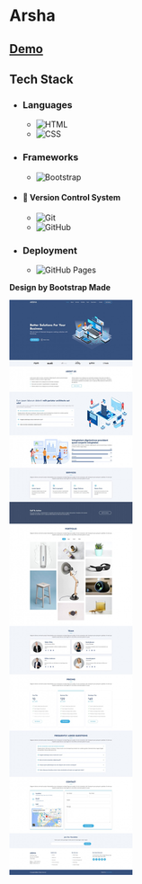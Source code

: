 # Arsha

## [Demo](https://mahmoud-abuyoussef.github.io/Arsha/)

## Tech Stack

- ### Languages

  - ![HTML](https://img.shields.io/badge/HTML-%23E34F26.svg?logo=html5&logoColor=white)
  - ![CSS](https://img.shields.io/badge/CSS-1572B6?logo=css3&logoColor=fff)

- ### Frameworks

  - ![Bootstrap](https://img.shields.io/badge/Bootstrap-7952B3?logo=bootstrap&logoColor=fff)

- #### 🔖 Version Control System

  - ![Git](https://img.shields.io/badge/Git-F05032?logo=git&logoColor=fff)
  - ![GitHub](https://img.shields.io/badge/GitHub-%23121011.svg?logo=github&logoColor=white)

- ### Deployment
  - ![GitHub Pages](https://img.shields.io/badge/GitHub%20Pages-121013?logo=github&logoColor=white)

**Design by Bootstrap Made**

![Bondi Design](https://github.com/mahmoud-abuyoussef/Arsha/blob/main/design/arsha.png)
